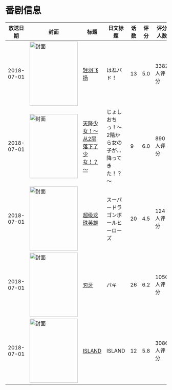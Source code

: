 # 番剧信息

|放送日期|封面|标题|日文标题|话数|评分|评分人数|
|---|---|---|---|---|---|---|
|2018-07-01|<img src="https://lain.bgm.tv/pic/cover/c/81/9c/236590_26wBR.jpg" alt="封面" style="width:150px;height:200px;object-fit:cover;">|[轻羽飞扬](https://bangumi.tv/subject/236590)|はねバド！|13|5.0|3382人评分|
|2018-07-01|<img src="https://bangumi.tv/img/no_icon_subject.png" alt="封面" style="width:150px;height:200px;object-fit:cover;">|[天降少女！～从2层落下了少女！？～](https://bangumi.tv/subject/248206)|じょしおちっ！～2階から女の子が…降ってきた！？～|9|6.0|890人评分|
|2018-07-01|<img src="https://lain.bgm.tv/pic/cover/c/8c/f9/246914_6JK6I.jpg" alt="封面" style="width:150px;height:200px;object-fit:cover;">|[超级龙珠英雄](https://bangumi.tv/subject/246914)|スーパードラゴンボールヒーローズ|20|4.5|124人评分|
|2018-07-01|<img src="https://lain.bgm.tv/pic/cover/c/d3/27/199373_y6WZ4.jpg" alt="封面" style="width:150px;height:200px;object-fit:cover;">|[刃牙](https://bangumi.tv/subject/199373)|バキ|26|6.2|1050人评分|
|2018-07-01|<img src="https://lain.bgm.tv/pic/cover/c/52/3b/175404_8AK6c.jpg" alt="封面" style="width:150px;height:200px;object-fit:cover;">|[ISLAND](https://bangumi.tv/subject/175404)|ISLAND|12|5.8|3086人评分|
